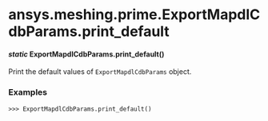 <a id="ansys-meshing-prime-exportmapdlcdbparams-print-default"></a>

# ansys.meshing.prime.ExportMapdlCdbParams.print_default

<a id="ansys.meshing.prime.ExportMapdlCdbParams.print_default"></a>

#### *static* ExportMapdlCdbParams.print_default()

Print the default values of `ExportMapdlCdbParams` object.

### Examples

```pycon
>>> ExportMapdlCdbParams.print_default()
```

<!-- !! processed by numpydoc !! -->
